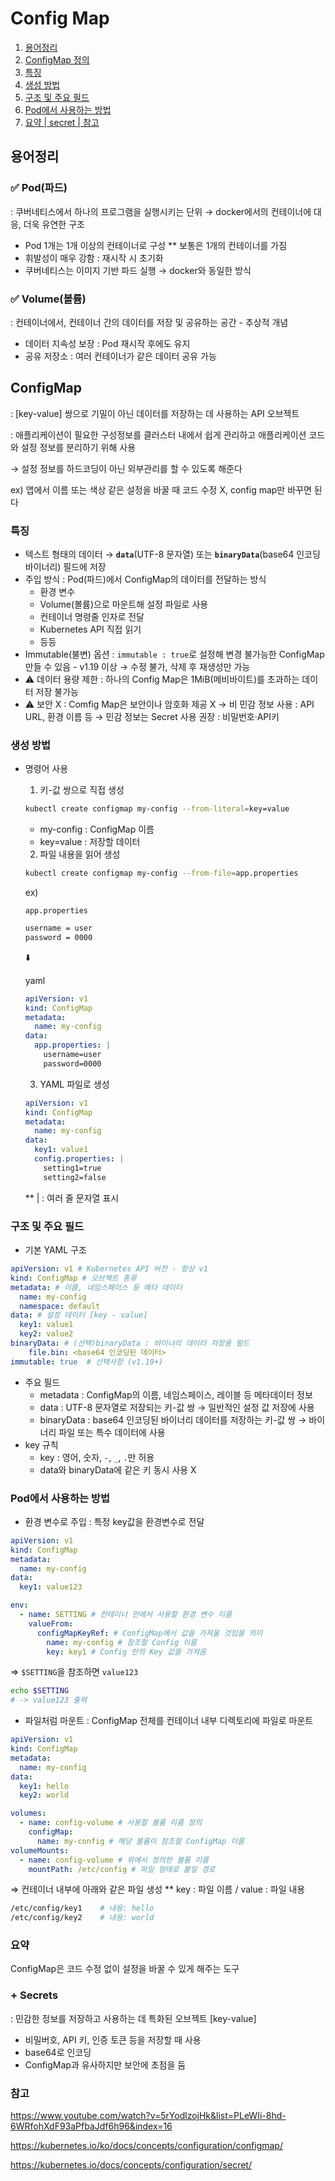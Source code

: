 Config Map 
===

1. [용어정리](#용어정리)
2. [ConfigMap 정의](#configmap)
3. [특징](#특징)
4. [생성 방법](#생성-방법)
5. [구조 및 주요 필드](#구조-및-주요-필드)
6. [Pod에서 사용하는 방법](#pod에서-사용하는-방법)
7. [요약 | secret | 참고](#요약)

## 용어정리

### ✅ Pod(파드)
: 쿠버네티스에서 하나의 프로그램을 실행시키는 단위
→ docker에서의 컨테이너에 대응, 더욱 유연한 구조

- Pod 1개는 1개 이상의 컨테이너로 구성
** 보통은 1개의 컨테이너를 가짐
- 휘발성이 매우 강함 : 재시작 시 초기화
- 쿠버네티스는 이미지 기반 파드 실행 
→ docker와 동일한 방식

### ✅ Volume(볼륨)
: 컨테이너에서, 컨테이너 간의 데이터를 저장 및 공유하는 공간 - 추상적 개념

- 데이터 지속성 보장 : Pod 재시작 후에도 유지
- 공유 저장소 : 여러 컨테이너가 같은 데이터 공유 가능

## ConfigMap

: [key-value] 쌍으로 기밀이 아닌 데이터를 저장하는 데 사용하는 API 오브젝트

: 애플리케이션이 필요한 구성정보를 클러스터 내에서 쉽게 관리하고 애플리케이션 코드와 설정 정보를 분리하기 위해 사용

→ 설정 정보를 하드코딩이 아닌 외부관리를 할 수 있도록 해준다

ex) 앱에서 이름 또는 색상 같은 설정을 바꿀 때 코드 수정 X, config map만 바꾸면 된다

### 특징

- 텍스트 형태의 데이터 → **`data`**(UTF-8 문자열) 또는 **`binaryData`**(base64 인코딩 바이너리) 필드에 저장
- 주입 방식 : Pod(파드)에서 ConfigMap의 데이터를 전달하는 방식
    - 환경 변수
    - Volume(볼륨)으로 마운트해 설정 파일로 사용
    - 컨테이너 명령줄 인자로 전달
    - Kubernetes API 직접 읽기
    - 등등
- Immutable(불변) 옵션 : `immutable : true`로 설정해 변경 불가능한 ConfigMap 만들 수 있음 - v1.19 이상
→ 수정 불가, 삭제 후 재생성만 가능
- ⚠️ 데이터 용량 제한 : 하나의 Config Map은 1MiB(메비바이트)를 초과하는 데이터 저장 불가능
- ⚠️ 보안 X : Comfig Map은 보안이나 암호화 제공 X
→ 비 민감 정보 사용 : API URL, 환경 이름 등
→ 민감 정보는 Secret 사용 권장 :  비밀번호·API키

### 생성 방법

- 명령어 사용
    
    1) 키-값 쌍으로 직접 생성
    
    ```bash
    kubectl create configmap my-config --from-literal=key=value
    ```
    
    - my-config : ConfigMap 이름
    - key=value : 저장할 데이터
    
    2) 파일 내용을 읽어 생성
    
    ```bash
    kubectl create configmap my-config --from-file=app.properties
    ```
    
    ex) 
    
    `app.properties`
    
    ```bash
    username = user
    password = 0000
    ```
    
    ⬇️
    
    yaml
    
    ```yaml
    apiVersion: v1
    kind: ConfigMap
    metadata:
      name: my-config
    data:
      app.properties: |
        username=user
        password=0000
    
    ```
    
    3) YAML 파일로 생성
    
    ```yaml
    apiVersion: v1
    kind: ConfigMap
    metadata:
      name: my-config
    data:
      key1: value1
      config.properties: |
        setting1=true
        setting2=false
    ```
    
    ** | : 여러 줄 문자열 표시  
    
### 구조 및 주요 필드

- 기본 YAML 구조

```yaml
apiVersion: v1 # Kubernetes API 버전 - 항상 v1
kind: ConfigMap # 오브젝트 종류
metadata: # 이름, 네임스페이스 등 메타 데이터
  name: my-config
  namespace: default
data: # 설정 데이터 [key - value]
  key1: value1
  key2: value2
binaryData: # (선택)binaryData : 바이너리 데이터 저장용 필드
	file.bin: <base64 인코딩된 데이터>
immutable: true  # 선택사항 (v1.19+)  

```

- 주요 필드
    - metadata : ConfigMap의 이름, 네임스페이스, 레이블 등 메타데이터 정보
    - data : UTF-8 문자열로 저장되는 키-값 쌍
    → 일반적인 설정 값 저장에 사용
    - binaryData : base64 인코딩된 바이너리 데이터를 저장하는 키-값 쌍
    → 바이너리 파일 또는 특수 데이터에 사용
- key 규칙
    - key : 영어, 숫자, `-`, `_`, `.`만 허용
    - data와 binaryData에 같은 키 동시 사용 X

### Pod에서 사용하는 방법

- 환경 변수로 주입
: 특정 key값을 환경변수로 전달

```yaml
apiVersion: v1
kind: ConfigMap
metadata:
  name: my-config
data:
  key1: value123
```

```yaml
env:
  - name: SETTING # 컨테이너 안에서 사용할 환경 변수 이름
    valueFrom:
      configMapKeyRef: # ConfigMap에서 값을 가져올 것임을 의미
        name: my-config # 참조할 Config 이름
        key: key1 # Config 안의 Key 값을 가져옴

```

⇒ `$SETTING`을 참조하면 `value123`

```bash
echo $SETTING
# -> value123 출력
```

- 파일처럼 마운트
: ConfigMap 전체를 컨테이너 내부 디렉토리에 파일로 마운트

```yaml
apiVersion: v1
kind: ConfigMap
metadata:
  name: my-config
data:
  key1: hello
  key2: world
```

```yaml
volumes: 
  - name: config-volume # 사용할 볼륨 이름 정의
    configMap:
      name: my-config # 해당 볼륨이 참조할 ConfigMap 이름
volumeMounts:
  - name: config-volume # 위에서 정의한 볼륨 이름
    mountPath: /etc/config # 파일 형태로 붙일 경로
```

⇒ 컨테이너 내부에 아래와 같은 파일 생성
** key : 파일 이름 / value : 파일 내용

```bash
/etc/config/key1    # 내용: hello  
/etc/config/key2    # 내용: world
```

### 요약

ConfigMap은 코드 수정 없이 설정을 바꿀 수 있게 해주는 도구

### + **Secrets**

: 민감한 정보를 저장하고 사용하는 데 특화된 오브젝트 [key-value]

- 비밀버호, API 키, 인증 토큰 등을 저장할 때 사용
- base64로 인코딩
- ConfigMap과 유사하지만 보안에 초점을 둠

### 참고

https://www.youtube.com/watch?v=5rYodlzojHk&list=PLeWIi-8hd-6WRfohXdF93aPfbaJdf6h96&index=16

https://kubernetes.io/ko/docs/concepts/configuration/configmap/

https://kubernetes.io/docs/concepts/configuration/secret/